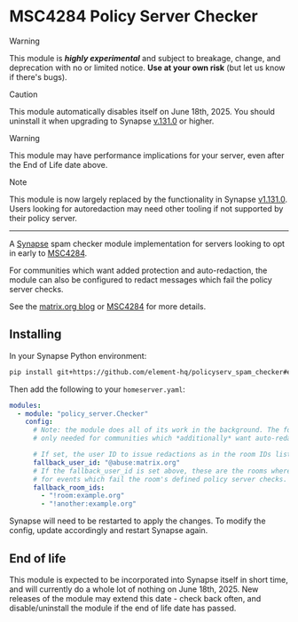 # MSC4284 Policy Server Checker

> [!WARNING]
> This module is ***highly experimental*** and subject to breakage, change, and deprecation with no or limited
> notice. **Use at your own risk** (but let us know if there's bugs).

> [!CAUTION]
> This module automatically disables itself on June 18th, 2025. You should uninstall it when upgrading to Synapse
> [v.131.0](https://github.com/element-hq/synapse/releases/tag/v1.131.0) or higher.

> [!WARNING]
> This module may have performance implications for your server, even after the End of Life date above.

> [!NOTE]
> This module is now largely replaced by the functionality in Synapse [v1.131.0](https://github.com/element-hq/synapse/releases/tag/v1.131.0).
> Users looking for autoredaction may need other tooling if not supported by their policy server.

----

A [Synapse](https://github.com/element-hq/synapse) spam checker module implementation for servers looking to opt in
early to [MSC4284](https://github.com/matrix-org/matrix-spec-proposals/pull/4284).

For communities which want added protection and auto-redaction, the module can also be configured to redact messages
which fail the policy server checks.

See the [matrix.org blog](https://matrix.org/blog/2025/04/introducing-policy-servers/) or
[MSC4284](https://github.com/matrix-org/matrix-spec-proposals/pull/4284) for more details.

## Installing

In your Synapse Python environment:

```bash
pip install git+https://github.com/element-hq/policyserv_spam_checker#egg=policy-server-checker
```

Then add the following to your `homeserver.yaml`:

```yaml
modules:
  - module: "policy_server.Checker"
    config:
      # Note: the module does all of its work in the background. The following configuration is
      # only needed for communities which *additionally* want auto-redaction.

      # If set, the user ID to issue redactions as in the room IDs listed below.
      fallback_user_id: "@abuse:matrix.org"
      # If the fallback_user_id is set above, these are the rooms where redactions will be sent
      # for events which fail the room's defined policy server checks.
      fallback_room_ids:
        - "!room:example.org"
        - "!another:example.org"
```

Synapse will need to be restarted to apply the changes. To modify the config, update accordingly and restart Synapse again.

## End of life

This module is expected to be incorporated into Synapse itself in short time, and will currently do a whole lot of nothing
on June 18th, 2025. New releases of the module may extend this date - check back often, and disable/uninstall the module if
the end of life date has passed.
